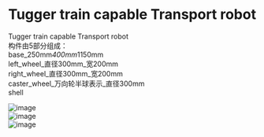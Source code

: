 # Tugger train capable Transport robot

Tugger train capable Transport robot  
构件由5部分组成：  
base_250mm*400mm*1150mm  
left_wheel_直径300mm_宽200mm  
right_wheel_直径300mm_宽200mm  
caster_wheel_万向轮半球表示_直径300mm  
shell

![image](https://github.com/Guo-baiyi/guo_baiyi/assets/120784487/35e60b2a-7f43-438e-a1c6-d68ea9e1bbde)  
![image](https://github.com/Guo-baiyi/guo_baiyi/assets/120784487/fc12086f-d032-44df-9349-197e529b8b5b)  
![image](https://github.com/Guo-baiyi/guo_baiyi/assets/120784487/255bc9ed-0fd2-4fd2-988f-8641577df210)  
